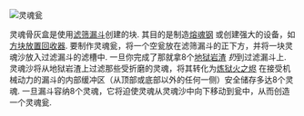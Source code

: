 ![灵魂瓮](block:betterwithmods:urn@8)

灵魂骨灰盒是使用[滤筛漏斗](hopper.md)创建的块. 其目的是制造[熔魂钢](../items/soulforged_steel.md) 或创建强大的设备，如[方块放置回收器](block_dispenser.md). 要制作灵魂瓮，将一个空瓮放在滤筛漏斗的正下方，并将一块灵魂沙放入过滤漏斗的滤槽中. 一旦你完成了那就拿8个[地狱岩渣](../items/ground_netherrack.md) *扔*到过滤漏斗上. 灵魂沙将从地狱岩渣上过滤那些受折磨的灵魂，将其转化为[炼狱火之烬](../items/hellfire_dust.md) 在接受机械动力的漏斗的内部缓冲区（从顶部或底部以外的任何一侧）安全储存多达8个灵魂. 一旦漏斗容纳8个灵魂，它将迫使灵魂从灵魂沙中向下移动到瓮中，从而创造一个灵魂瓮.
